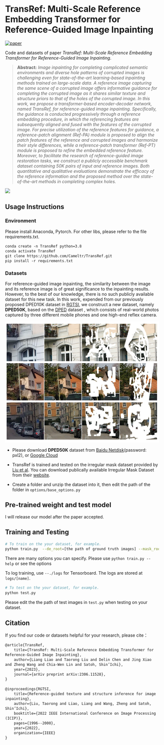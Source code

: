 # TransRef: Multi-Scale Reference Embedding Transformer for Reference-Guided Image Inpainting
[![paper](https://img.shields.io/badge/arxiv-Paper-blue)](https://arxiv.org/abs/2306.11528)

Code and datasets of paper *TransRef: Multi-Scale Reference Embedding Transformer for Reference-Guided Image Inpainting*.

> **Abstract:** *Image inpainting for completing complicated semantic environments and diverse hole patterns of corrupted images is challenging even for state-of-the-art learning-based inpainting methods trained on large-scale data. A reference image capturing the same scene of a corrupted image offers informative guidance for completing the corrupted image as it shares similar texture and structure priors to that of the holes of the corrupted image. In this work, we propose a transformer-based encoder-decoder network, named TransRef, for reference-guided image inpainting. Specifically, the guidance is conducted progressively through a reference embedding procedure, in which the referencing features are subsequently aligned and fused with the features of the corrupted image. For precise utilization of the reference features for guidance, a reference-patch alignment (Ref-PA) module is proposed to align the patch features of the reference and corrupted images and harmonize their style differences, while a reference-patch transformer (Ref-PT) module is proposed to refine the embedded reference feature. Moreover, to facilitate the research of reference-guided image restoration tasks, we construct a publicly accessible benchmark dataset containing 50K pairs of input and reference images. Both quantitative and qualitative evaluations demonstrate the efficacy of the reference information and the proposed method over the state-of-the-art methods in completing complex holes.* 

![](./imgs/framework.png)
 
## Usage Instructions

### Environment
Please install Anaconda, Pytorch. For other libs, please refer to the file requirements.txt.
```
conda create -n TransRef python=3.8
conda activate TransRef
git clone https://github.com/Cameltr/TransRef.git
pip install -r requirements.txt
```
### Datasets
For reference-guided image inpainting, the similarity between the image and its reference image is of great significance to the inpainting results. However, to the best of our knowledge, there is no such publicly available dataset for this new task. In this work, expended from our previously proposed DPED10K dataset in [RGTSI](https://github.com/Cameltr/RGTSI), we construct a new dataset, namely **DPED50K**, based on the [DPED](http://people.ee.ethz.ch/~ihnatova/) dataset , which consists of real-world photos captured by three different mobile phones and one high-end reflex camera.

![](./imgs/dataset.png)

- Please download **DPED50K** dataset from [Baidu Netdisk](https://pan.baidu.com/s/17HmDXmStYRhAErpYjLFkJA)(password: pxl2), or [Google Cloud](https://drive.google.com/drive/folders/1rbKL-x2HMEjpMXBSjQ2sLgM3FUJqbzPH?usp=share_link)

- TransRef is trained and tested on the irregular mask dataset provided by [Liu et al](https://arxiv.org/abs/1804.07723). You can download publically available Irregular Mask Dataset from their [website](http://masc.cs.gmu.edu/wiki/partialconv).

- Create a folder and unzip the dataset into it, then 
 edit the path of the folder in `options/base_options.py`

## Pre-trained weight and test model

I will release our model after the paper accepted.

## Training and Testing
```bash
# To train on the your dataset, for example.
python train.py  --de_root=[the path of ground truth images] --mask_root=[the path of mask images] -ref_root=[the path of reference images]
```
There are many options you can specify. Please use `python train.py --help` or see the options

To log training, use `--./logs` for Tensorboard. The logs are stored at `logs/[name]`.

```bash
# To test on the your dataset, for example.
python test.py  
```
Please edit the the path of test images in `test.py` when testing on your dataset.

## Citation
If you find our code or datasets helpful for your research, please cite：
```
@article{TransRef,
    title={TransRef: Multi-Scale Reference Embedding Transformer for Reference-Guided Image Inpainting}, 
    author={Liang Liao and Taorong Liu and Delin Chen and Jing Xiao and Zheng Wang and Chia-Wen Lin and Satoh, Shin’Ichi},
    year={2023},
    journal={arXiv preprint arXiv:2306.11528},
}

@inproceedings{RGTSI,
    title={Reference-guided texture and structure inference for image inpainting},
    author={Liu, Taorong and Liao, Liang and Wang, Zheng and Satoh, Shin’Ichi},
    booktitle={2022 IEEE International Conference on Image Processing (ICIP)},
    pages={1996--2000},
    year={2022},
    organization={IEEE}
}
```